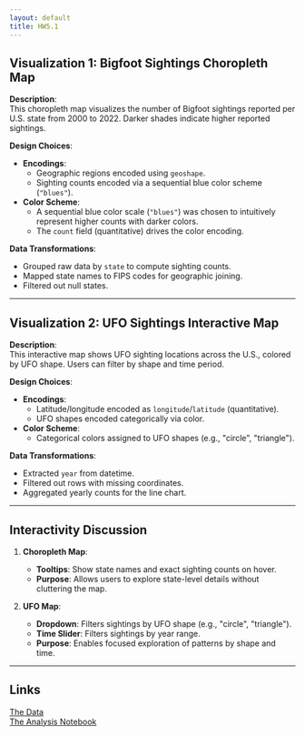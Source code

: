 ```yaml
---
layout: default
title: HW5.1
---
```


## Visualization 1: Bigfoot Sightings Choropleth Map

<div id="choropleth"></div>
<script>
  // Load and render the choropleth map
  fetch("{{ '/hw5.1/assets/choropleth.json' | relative_url }}")
    .then(response => response.json())
    .then(spec => vegaEmbed('#choropleth', spec))
    .catch(error => console.error("Error loading choropleth:", error));
</script>

**Description**:  
This choropleth map visualizes the number of Bigfoot sightings reported per U.S. state from 2000 to 2022. Darker shades indicate higher reported sightings.

**Design Choices**:  
- **Encodings**:  
  - Geographic regions encoded using `geoshape`.  
  - Sighting counts encoded via a sequential blue color scheme (`"blues"`).  
- **Color Scheme**:  
  - A sequential blue color scale (`"blues"`) was chosen to intuitively represent higher counts with darker colors.  
  - The `count` field (quantitative) drives the color encoding.  

**Data Transformations**:  
- Grouped raw data by `state` to compute sighting counts.  
- Mapped state names to FIPS codes for geographic joining.  
- Filtered out null states.  

---

## Visualization 2: UFO Sightings Interactive Map

**Description**:  
This interactive map shows UFO sighting locations across the U.S., colored by UFO shape. Users can filter by shape and time period.

**Design Choices**:  
- **Encodings**:  
  - Latitude/longitude encoded as `longitude`/`latitude` (quantitative).  
  - UFO shapes encoded categorically via color.  
- **Color Scheme**:  
  - Categorical colors assigned to UFO shapes (e.g., "circle", "triangle").  

**Data Transformations**:  
- Extracted `year` from datetime.  
- Filtered out rows with missing coordinates.  
- Aggregated yearly counts for the line chart.  

---

## Interactivity Discussion

1. **Choropleth Map**:  
   - **Tooltips**: Show state names and exact sighting counts on hover.  
   - **Purpose**: Allows users to explore state-level details without cluttering the map.  

2. **UFO Map**:  
   - **Dropdown**: Filters sightings by UFO shape (e.g., "circle", "triangle").  
   - **Time Slider**: Filters sightings by year range.  
   - **Purpose**: Enables focused exploration of patterns by shape and time.  

---

## Links

[The Data](https://raw.githubusercontent.com/UIUC-iSchool-DataViz/is445_data/main/bfro_reports_fall2022.csv)  
[The Analysis Notebook](https://github.com/jimmy0303/jimmy0303.github.io/blob/main/hw5.1/hw5.1_analysis.ipynb)